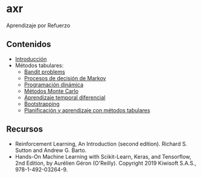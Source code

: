 # axr

Aprendizaje por Refuerzo

## Contenidos

- [Introducción](./00_intro.ipynb)
- Métodos tabulares:
  - [Bandit problems](./01_bandit.ipynb)
  - [Procesos de decisión de Markov](./02_mdp.ipynb)
  - [Programación dinámica](./03_dp.ipynb)
  - [Métodos Monte Carlo](./04_mcm.ipynb)
  - [Aprendizaje temporal diferencial](./05_tdl.ipynb)
  - [Bootstrapping](./06_msbm.ipynb)
  - [Planificación y aprendizaje con métodos tabulares](./07_tab.ipynb)

## Recursos

- Reinforcement Learning, An Introduction (second edition). Richard S. Sutton and Andrew G. Barto.
- Hands-On Machine Learning with Scikit-Learn, Keras, and Tensorflow, 2nd Edition, by Aurélien Géron (O'Reilly). Copyright 2019 Kiwisoft S.A.S., 978-1-492-03264-9.

